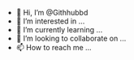 - 👋 Hi, I’m @Githhubbd
- 👀 I’m interested in ...
- 🌱 I’m currently learning ...
- 💞️ I’m looking to collaborate on ...
- 📫 How to reach me ...

<!---
Githhubbd/Githhubbd is a ✨ special ✨ repository because its `README.md` (this file) appears on your GitHub profile.
You can click the Preview link to take a look at your changes.
--->
